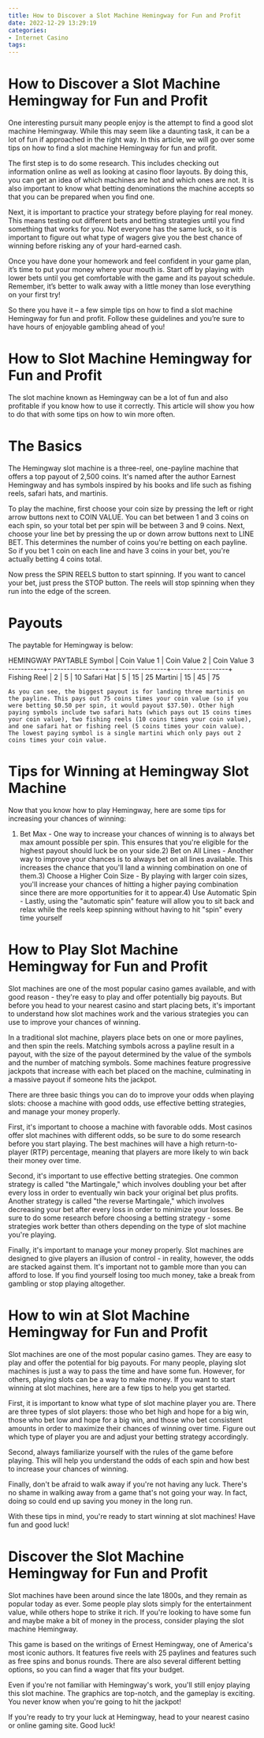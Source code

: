 ```yaml
---
title: How to Discover a Slot Machine Hemingway for Fun and Profit 
date: 2022-12-29 13:29:19
categories:
- Internet Casino
tags:
---
```



#  How to Discover a Slot Machine Hemingway for Fun and Profit 

One interesting pursuit many people enjoy is the attempt to find a good slot machine Hemingway. While this may seem like a daunting task, it can be a lot of fun if approached in the right way. In this article, we will go over some tips on how to find a slot machine Hemingway for fun and profit.

The first step is to do some research. This includes checking out information online as well as looking at casino floor layouts. By doing this, you can get an idea of which machines are hot and which ones are not. It is also important to know what betting denominations the machine accepts so that you can be prepared when you find one.

Next, it is important to practice your strategy before playing for real money. This means testing out different bets and betting strategies until you find something that works for you. Not everyone has the same luck, so it is important to figure out what type of wagers give you the best chance of winning before risking any of your hard-earned cash.

Once you have done your homework and feel confident in your game plan, it’s time to put your money where your mouth is. Start off by playing with lower bets until you get comfortable with the game and its payout schedule. Remember, it’s better to walk away with a little money than lose everything on your first try!


So there you have it – a few simple tips on how to find a slot machine Hemingway for fun and profit. Follow these guidelines and you’re sure to have hours of enjoyable gambling ahead of you!

#  How to Slot Machine Hemingway for Fun and Profit 

The slot machine known as Hemingway can be a lot of fun and also profitable if you know how to use it correctly. This article will show you how to do that with some tips on how to win more often.

# The Basics 

The Hemingway slot machine is a three-reel, one-payline machine that offers a top payout of 2,500 coins. It's named after the author Earnest Hemingway and has symbols inspired by his books and life such as fishing reels, safari hats, and martinis.

To play the machine, first choose your coin size by pressing the left or right arrow buttons next to COIN VALUE. You can bet between 1 and 3 coins on each spin, so your total bet per spin will be between 3 and 9 coins. Next, choose your line bet by pressing the up or down arrow buttons next to LINE BET. This determines the number of coins you're betting on each payline. So if you bet 1 coin on each line and have 3 coins in your bet, you're actually betting 4 coins total.

Now press the SPIN REELS button to start spinning. If you want to cancel your bet, just press the STOP button. The reels will stop spinning when they run into the edge of the screen.

# Payouts 

The paytable for Hemingway is below:

HEMINGWAY PAYTABLE      Symbol | Coin Value 1 | Coin Value 2 | Coin Value 3      -----------+------------------+------------------+------------------+ Fishing Reel | 2 | 5 | 10 Safari Hat | 5 | 15 | 25 Martini | 15 | 45 | 75

	As you can see, the biggest payout is for landing three martinis on the payline. This pays out 75 coins times your coin value (so if you were betting $0.50 per spin, it would payout $37.50). Other high paying symbols include two safari hats (which pays out 15 coins times your coin value), two fishing reels (10 coins times your coin value), and one safari hat or fishing reel (5 coins times your coin value). The lowest paying symbol is a single martini which only pays out 2 coins times your coin value.


# Tips for Winning at Hemingway Slot Machine 

Now that you know how to play Hemingway, here are some tips for increasing your chances of winning:
1) Bet Max - One way to increase your chances of winning is to always bet max amount possible per spin. This ensures that you're eligible for the highest payout should luck be on your side.2) Bet on All Lines - Another way to improve your chances is to always bet on all lines available. This increases the chance that you'll land a winning combination on one of them.3) Choose a Higher Coin Size - By playing with larger coin sizes, you'll increase your chances of hitting a higher paying combination since there are more opportunities for it to appear.4) Use Automatic Spin - Lastly, using the "automatic spin" feature will allow you to sit back and relax while the reels keep spinning without having to hit "spin" every time yourself

#  How to Play Slot Machine Hemingway for Fun and Profit 

Slot machines are one of the most popular casino games available, and with good reason - they're easy to play and offer potentially big payouts. But before you head to your nearest casino and start placing bets, it's important to understand how slot machines work and the various strategies you can use to improve your chances of winning.

In a traditional slot machine, players place bets on one or more paylines, and then spin the reels. Matching symbols across a payline result in a payout, with the size of the payout determined by the value of the symbols and the number of matching symbols. Some machines feature progressive jackpots that increase with each bet placed on the machine, culminating in a massive payout if someone hits the jackpot.

There are three basic things you can do to improve your odds when playing slots: choose a machine with good odds, use effective betting strategies, and manage your money properly.

First, it's important to choose a machine with favorable odds. Most casinos offer slot machines with different odds, so be sure to do some research before you start playing. The best machines will have a high return-to-player (RTP) percentage, meaning that players are more likely to win back their money over time.

Second, it's important to use effective betting strategies. One common strategy is called "the Martingale," which involves doubling your bet after every loss in order to eventually win back your original bet plus profits. Another strategy is called "the reverse Martingale," which involves decreasing your bet after every loss in order to minimize your losses. Be sure to do some research before choosing a betting strategy - some strategies work better than others depending on the type of slot machine you're playing.

Finally, it's important to manage your money properly. Slot machines are designed to give players an illusion of control - in reality, however, the odds are stacked against them. It's important not to gamble more than you can afford to lose. If you find yourself losing too much money, take a break from gambling or stop playing altogether.

#  How to win at Slot Machine Hemingway for Fun and Profit 

Slot machines are one of the most popular casino games. They are easy to play and offer the potential for big payouts. For many people, playing slot machines is just a way to pass the time and have some fun. However, for others, playing slots can be a way to make money. If you want to start winning at slot machines, here are a few tips to help you get started.

First, it is important to know what type of slot machine player you are. There are three types of slot players: those who bet high and hope for a big win, those who bet low and hope for a big win, and those who bet consistent amounts in order to maximize their chances of winning over time. Figure out which type of player you are and adjust your betting strategy accordingly.

Second, always familiarize yourself with the rules of the game before playing. This will help you understand the odds of each spin and how best to increase your chances of winning.

Finally, don't be afraid to walk away if you're not having any luck. There's no shame in walking away from a game that's not going your way. In fact, doing so could end up saving you money in the long run.

With these tips in mind, you're ready to start winning at slot machines! Have fun and good luck!

#  Discover the Slot Machine Hemingway for Fun and Profit

Slot machines have been around since the late 1800s, and they remain as popular today as ever. Some people play slots simply for the entertainment value, while others hope to strike it rich. If you're looking to have some fun and maybe make a bit of money in the process, consider playing the slot machine Hemingway.

This game is based on the writings of Ernest Hemingway, one of America's most iconic authors. It features five reels with 25 paylines and features such as free spins and bonus rounds. There are also several different betting options, so you can find a wager that fits your budget.

Even if you're not familiar with Hemingway's work, you'll still enjoy playing this slot machine. The graphics are top-notch, and the gameplay is exciting. You never know when you're going to hit the jackpot!

If you're ready to try your luck at Hemingway, head to your nearest casino or online gaming site. Good luck!